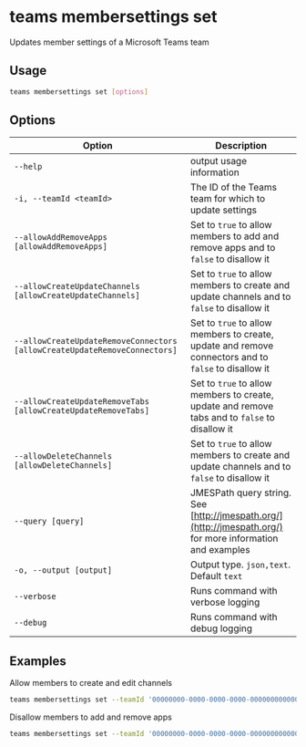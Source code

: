 # teams membersettings set

Updates member settings of a Microsoft Teams team

## Usage

```sh
teams membersettings set [options]
```

## Options

Option|Description
------|-----------
`--help`|output usage information
`-i, --teamId <teamId>`|The ID of the Teams team for which to update settings
`--allowAddRemoveApps [allowAddRemoveApps]`|Set to `true` to allow members to add and remove apps and to `false` to disallow it
`--allowCreateUpdateChannels [allowCreateUpdateChannels]`|Set to `true` to allow members to create and update channels and to `false` to disallow it
`--allowCreateUpdateRemoveConnectors [allowCreateUpdateRemoveConnectors]`|Set to `true` to allow members to create, update and remove connectors and to `false` to disallow it
`--allowCreateUpdateRemoveTabs [allowCreateUpdateRemoveTabs]`|Set to `true` to allow members to create, update and remove tabs and to `false` to disallow it
`--allowDeleteChannels [allowDeleteChannels]`|Set to `true` to allow members to create and update channels and to `false` to disallow it
`--query [query]`|JMESPath query string. See [http://jmespath.org/](http://jmespath.org/) for more information and examples
`-o, --output [output]`|Output type. `json,text`. Default `text`
`--verbose`|Runs command with verbose logging
`--debug`|Runs command with debug logging

## Examples

Allow members to create and edit channels

```sh
teams membersettings set --teamId '00000000-0000-0000-0000-000000000000' --allowCreateUpdateChannels true
```

Disallow members to add and remove apps

```sh
teams membersettings set --teamId '00000000-0000-0000-0000-000000000000' --allowAddRemoveApps false
```